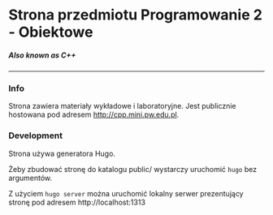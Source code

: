 # Strona przedmiotu Programowanie 2 - Obiektowe
##### Also known as C++

-----

### Info

Strona zawiera materiały wykładowe i laboratoryjne. Jest publicznie hostowana pod adresem http://cpp.mini.pw.edu.pl.

### Development

Strona używa generatora Hugo.

Żeby zbudować stronę do katalogu public/ wystarczy uruchomić `hugo` bez argumentów. 

Z użyciem `hugo server` można uruchomić lokalny serwer prezentujący stronę pod adresem http://localhost:1313


